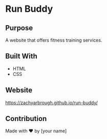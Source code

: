 # Run Buddy

## Purpose
A website that offers fitness training services.

## Built With
* HTML
* CSS

## Website
https://zachyarbrough.github.io/run-buddy/

## Contribution
Made with ❤️ by [your name]
